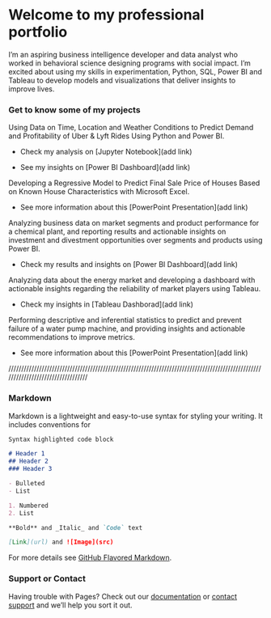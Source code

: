 # Welcome to my professional portfolio

I’m an aspiring business intelligence developer and data analyst who worked in behavioral science designing programs with social impact. I’m excited about using my skills in experimentation, Python, SQL, Power BI and Tableau to develop models and visualizations that deliver insights to improve lives.

### Get to know some of my projects

Using Data on Time, Location and Weather Conditions to Predict Demand and Profitability of Uber & Lyft Rides Using Python and Power BI.

   - Check my analysis on [Jupyter Notebook](add link)

   - See my insights on [Power BI Dashboard](add link)

Developing a Regressive Model to Predict Final Sale Price of Houses Based on Known House Characteristics with Microsoft Excel.

   - See more information about this [PowerPoint Presentation](add link)

Analyzing business data on market segments and product performance for a chemical plant, and reporting results and actionable insights on investment and divestment opportunities over segments and products using Power BI.

   - Check my results and insights on [Power BI Dashboard](add link)

Analyzing data about the energy market and developing a dashboard with actionable insights regarding the reliability of market players using Tableau.

   - Check my insights in [Tableau Dashborad](add link)

Performing descriptive and inferential statistics to predict and prevent failure of a water pump machine, and providing insights and actionable recommendations to improve metrics.

   - See more information about this [PowerPoint Presentation](add link)

//////////////////////////////////////////////////////////////////////////////////////////////////////////////////////////////////

### Markdown

Markdown is a lightweight and easy-to-use syntax for styling your writing. It includes conventions for

```markdown
Syntax highlighted code block

# Header 1
## Header 2
### Header 3

- Bulleted
- List

1. Numbered
2. List

**Bold** and _Italic_ and `Code` text

[Link](url) and ![Image](src)
```

For more details see [GitHub Flavored Markdown](https://guides.github.com/features/mastering-markdown/).

### Support or Contact

Having trouble with Pages? Check out our [documentation](https://docs.github.com/categories/github-pages-basics/) or [contact support](https://github.com/contact) and we’ll help you sort it out.

